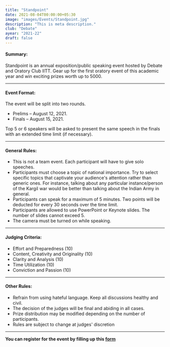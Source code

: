 ```yaml
---
title: "Standpoint"
date: 2021-08-04T00:00:00+05:30
image: "images/Events/Standpoint.jpg"
description: "This is meta description."
club: "Debate"
ayear: "2021-22"
draft: false
---
```

#### Summary: 
Standpoint is an annual exposition/public speaking event hosted by Debate and Oratory Club IITT. Gear up for the first oratory event of this academic year and win exciting prizes worth up to 5000.

****

#### Event Format:

The event will be split into two rounds.

- Prelims – August 12, 2021.
- Finals – August 15, 2021.

Top 5 or 6 speakers will be asked to present the same speech in the finals with an extended time limit (if necessary).

****

#### General Rules:

- This is not a team event. Each participant will have to give solo speeches.
- Participants must choose a topic of national importance. Try to select specific topics that captivate your audience's attention rather than generic ones. For instance, talking about any particular instance/person of the Kargil war would be better than talking about the Indian Army in general. 
- Participants can speak for a maximum of 5 minutes. Two points will be deducted for every 30 seconds over the time limit. 
- Participants are allowed to use PowerPoint or Keynote slides. The number of slides cannot exceed 5.
- The camera must be turned on while speaking.

****

#### Judging Criteria:

- Effort and Preparedness (10)
- Content, Creativity and Originality (10)
- Clarity and Analysis (10)
- Time Utilization (10)
- Conviction and Passion (10)

****

#### Other Rules:

- Refrain from using hateful language. Keep all discussions healthy and civil.
- The decision of the judges will be final and abiding in all cases.
- Prize distribution may be modified depending on the number of participants.
- Rules are subject to change at judges' discretion

****
**You can register for the event by filling up this [form](https://docs.google.com/forms/u/1/d/1BZj44MN-BWcM4JYhi-kmUfBTtvX31FI3kmc940eCxSQ/edit?usp=drive_web)**



